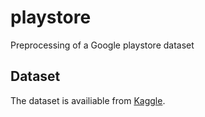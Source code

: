 # playstore
Preprocessing of a Google playstore dataset

## Dataset
The dataset is availiable from [Kaggle](https://www.kaggle.com/lava18/google-play-store-apps). 
